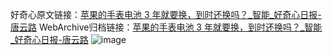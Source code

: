 好奇心原文链接：[苹果的手表电池 3 年就要换，到时还换吗？_智能_好奇心日报-唐云路](https://www.qdaily.com/articles/7282.html)
WebArchive归档链接：[苹果的手表电池 3 年就要换，到时还换吗？_智能_好奇心日报-唐云路](http://web.archive.org/web/20160407023500/http://www.qdaily.com/articles/7282.html)
![image](http://ww3.sinaimg.cn/large/007d5XDply1g3x0teh2a5j30u02xye81)